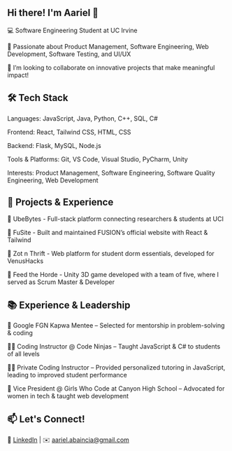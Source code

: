 ## Hi there! I'm Aariel 👋
💻 Software Engineering Student at UC Irvine

🚀 Passionate about Product Management, Software Engineering, Web Development, Software Testing, and UI/UX

👯 I’m looking to collaborate on innovative projects that make meaningful impact!

## 🛠 Tech Stack

Languages: JavaScript, Java, Python, C++, SQL, C#

Frontend: React, Tailwind CSS, HTML, CSS

Backend: Flask, MySQL, Node.js

Tools & Platforms: Git, VS Code, Visual Studio, PyCharm, Unity

Interests: Product Management, Software Engineering, Software Quality Engineering, Web Development


## 📌 Projects & Experience

🔹 UbeBytes - Full-stack platform connecting researchers & students at UCI

🔹 FuSite - Built and maintained FUSION’s official website with React & Tailwind

🔹 Zot n Thrift - Web platform for student dorm essentials, developed for VenusHacks

🔹 Feed the Horde - Unity 3D game developed with a team of five, where I served as Scrum Master & Developer

## 📚 Experience & Leadership

🤝 Google FGN Kapwa Mentee – Selected for mentorship in problem-solving & coding

👩‍🏫 Coding Instructor @ Code Ninjas – Taught JavaScript & C# to students of all levels

👨‍💻 Private Coding Instructor – Provided personalized tutoring in JavaScript, leading to improved student performance

🎤 Vice President @ Girls Who Code at Canyon High School – Advocated for women in tech & taught web development

## 📫 Let's Connect!

📍 [LinkedIn](https://www.linkedin.com/in/aariel-abaincia/) | ✉️ aariel.abaincia@gmail.com


<!--
**aariela/aariela** is a ✨ _special_ ✨ repository because its `README.md` (this file) appears on your GitHub profile.

Here are some ideas to get you started:

- 🔭 I’m currently working on ...
- 🌱 I’m currently learning ...
- 👯 I’m looking to collaborate on ...
- 🤔 I’m looking for help with ...
- 💬 Ask me about ...
- 📫 How to reach me: ...
- 😄 Pronouns: ...
- ⚡ Fun fact: ...
-->
